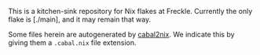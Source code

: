 This is a kitchen-sink repository for Nix flakes at Freckle.
Currently the only flake is [./main], and it may remain that way.

Some files herein are autogenerated by [cabal2nix]. We indicate
this by giving them a `.cabal.nix` file extension.

  [cabal2nix]: https://github.com/NixOS/cabal2nix
